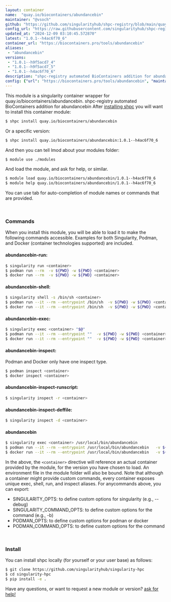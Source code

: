 ```yaml
---
layout: container
name:  "quay.io/biocontainers/abundancebin"
maintainer: "@vsoch"
github: "https://github.com/singularityhub/shpc-registry/blob/main/quay.io/biocontainers/abundancebin/container.yaml"
config_url: "https://raw.githubusercontent.com/singularityhub/shpc-registry/main/quay.io/biocontainers/abundancebin/container.yaml"
updated_at: "2024-12-09 03:10:45.572870"
latest: "1.0.1--h4ac6f70_6"
container_url: "https://biocontainers.pro/tools/abundancebin"
aliases:
 - "abundancebin"
versions:
 - "1.0.1--h9f5acd7_4"
 - "1.0.1--h9f5acd7_5"
 - "1.0.1--h4ac6f70_6"
description: "shpc-registry automated BioContainers addition for abundancebin"
config: {"url": "https://biocontainers.pro/tools/abundancebin", "maintainer": "@vsoch", "description": "shpc-registry automated BioContainers addition for abundancebin", "latest": {"1.0.1--h4ac6f70_6": "sha256:8bda624b6531d074a4ae6dbdf9352f888e5079dfecf3a5fe32a4af4f3c067ae7"}, "tags": {"1.0.1--h9f5acd7_4": "sha256:e76410ccbe886ff5c22e61568f392b8bcbd4f7afc05afd2b82dca10ce3569623", "1.0.1--h9f5acd7_5": "sha256:df5f713e91203566a88789a7ea9a600d92c57c6e9224a6753e02f1014ff7d231", "1.0.1--h4ac6f70_6": "sha256:8bda624b6531d074a4ae6dbdf9352f888e5079dfecf3a5fe32a4af4f3c067ae7"}, "docker": "quay.io/biocontainers/abundancebin", "aliases": {"abundancebin": "/usr/local/bin/abundancebin"}}
---
```


This module is a singularity container wrapper for quay.io/biocontainers/abundancebin.
shpc-registry automated BioContainers addition for abundancebin
After [installing shpc](#install) you will want to install this container module:


```bash
$ shpc install quay.io/biocontainers/abundancebin
```

Or a specific version:

```bash
$ shpc install quay.io/biocontainers/abundancebin:1.0.1--h4ac6f70_6
```

And then you can tell lmod about your modules folder:

```bash
$ module use ./modules
```

And load the module, and ask for help, or similar.

```bash
$ module load quay.io/biocontainers/abundancebin/1.0.1--h4ac6f70_6
$ module help quay.io/biocontainers/abundancebin/1.0.1--h4ac6f70_6
```

You can use tab for auto-completion of module names or commands that are provided.

<br>

### Commands

When you install this module, you will be able to load it to make the following commands accessible.
Examples for both Singularity, Podman, and Docker (container technologies supported) are included.

#### abundancebin-run:

```bash
$ singularity run <container>
$ podman run --rm  -v ${PWD} -w ${PWD} <container>
$ docker run --rm  -v ${PWD} -w ${PWD} <container>
```

#### abundancebin-shell:

```bash
$ singularity shell -s /bin/sh <container>
$ podman run --it --rm --entrypoint /bin/sh  -v ${PWD} -w ${PWD} <container>
$ docker run --it --rm --entrypoint /bin/sh  -v ${PWD} -w ${PWD} <container>
```

#### abundancebin-exec:

```bash
$ singularity exec <container> "$@"
$ podman run --it --rm --entrypoint ""  -v ${PWD} -w ${PWD} <container> "$@"
$ docker run --it --rm --entrypoint ""  -v ${PWD} -w ${PWD} <container> "$@"
```

#### abundancebin-inspect:

Podman and Docker only have one inspect type.

```bash
$ podman inspect <container>
$ docker inspect <container>
```

#### abundancebin-inspect-runscript:

```bash
$ singularity inspect -r <container>
```

#### abundancebin-inspect-deffile:

```bash
$ singularity inspect -d <container>
```


#### abundancebin

```bash
$ singularity exec <container> /usr/local/bin/abundancebin
$ podman run --it --rm --entrypoint /usr/local/bin/abundancebin   -v ${PWD} -w ${PWD} <container> -c " $@"
$ docker run --it --rm --entrypoint /usr/local/bin/abundancebin   -v ${PWD} -w ${PWD} <container> -c " $@"
```



In the above, the `<container>` directive will reference an actual container provided
by the module, for the version you have chosen to load. An environment file in the
module folder will also be bound. Note that although a container
might provide custom commands, every container exposes unique exec, shell, run, and
inspect aliases. For anycommands above, you can export:

 - SINGULARITY_OPTS: to define custom options for singularity (e.g., --debug)
 - SINGULARITY_COMMAND_OPTS: to define custom options for the command (e.g., -b)
 - PODMAN_OPTS: to define custom options for podman or docker
 - PODMAN_COMMAND_OPTS: to define custom options for the command

<br>

### Install

You can install shpc locally (for yourself or your user base) as follows:

```bash
$ git clone https://github.com/singularityhub/singularity-hpc
$ cd singularity-hpc
$ pip install -e .
```

Have any questions, or want to request a new module or version? [ask for help!](https://github.com/singularityhub/singularity-hpc/issues)